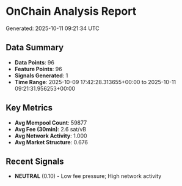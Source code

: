 # OnChain Analysis Report
Generated: 2025-10-11 09:21:34 UTC

## Data Summary
- **Data Points**: 96
- **Feature Points**: 96
- **Signals Generated**: 1
- **Time Range**: 2025-10-09 17:42:28.313655+00:00 to 2025-10-11 09:21:31.956253+00:00

## Key Metrics
- **Avg Mempool Count**: 59877
- **Avg Fee (30min)**: 2.6 sat/vB
- **Avg Network Activity**: 1.000
- **Avg Market Structure**: 0.676

## Recent Signals
- **NEUTRAL** (0.10) - Low fee pressure; High network activity
